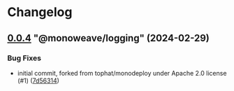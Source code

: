 # Changelog

<!-- MONOWEAVE:BELOW -->

## [0.0.4](https://github.com/monoweave/monoweave/compare/@monoweave/logging@0.0.3...@monoweave/logging@0.0.4) "@monoweave/logging" (2024-02-29)<a name="0.0.4"></a>

### Bug Fixes

* initial commit, forked from tophat/monodeploy under Apache 2.0 license (#1) ([7d56314](https://github.com/monoweave/monoweave/commits/7d56314))


